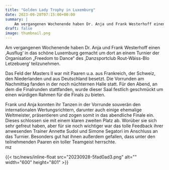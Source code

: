 ```yaml
---
title: "Golden Lady Trophy in Luxemburg"
date: 2023-09-28T07:15:00+00:00
summary: |
    Am vergangenen Wochenende haben Dr. Anja und Frank Westerhoff einen ‚Ausflug‘ in das schöne Luxemburg gemacht um dort an einem Turnier der Organisation „Freedom to Dance“ des ‚Danzsportclub Rout-Wäiss-Blo Letzebuerg‘ teilzunehmen.
draft: false
image: thumbnail.png
---
```


Am vergangenen Wochenende haben Dr. Anja und Frank Westerhoff einen ‚Ausflug‘ in das schöne Luxemburg gemacht um dort an einem Turnier der Organisation „Freedom to Dance“ des ‚Danzsportclub Rout-Wäiss-Blo Letzebuerg‘ teilzunehmen.

Das Feld der Masters II war mit Paaren u.a. aus Frankreich, der Schweiz, den Niederlanden und aus Deutschland besetzt. Die Vorrunden am Nachmittag fanden in der noch nüchternen Halle statt. Für den Abend, an dem die Finalrunden stattfanden, wurde dieser Saal festlich geschmückt um einen würdigen Rahmen für die Finals zu bieten.

Frank und Anja konnten ihr Tanzen in der Vorrunde souverän den internationalen Wertungsrichtern, darunter auch einige ehemalige Weltmeister, präsentieren und zogen somit in das abendliche Finale ein. Dieses schlossen sie mit einem klaren zweiten Platz ab. Worüber sie sich sehr gefreut haben, aber für sie noch wichtiger war das tolle Feedback ihrer anwesenden Trainer Annette Sudol und Simone Segatori im Anschluss an das Turnier. Besonders gut hat ihnen außerdem gefallen, dass unter den teilnehmenden Paaren ein toller Teamgeist herrschte.  
mz

{{< tsc/news/inline-float src="20230928-5fad0ad3.png" alt="" width="600" height="801" >}}



